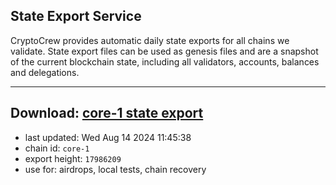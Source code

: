 ## State Export Service
CryptoCrew provides automatic daily state exports for all chains we validate. State export files can be used as genesis files and are a snapshot of the current blockchain state, including all validators, accounts, balances and delegations.

---
**Download: [core-1 state export](https://dl-eu2.ccvalidators.com/SERVICE/persistence/core-1_export_17986209.json)**
---

- last updated: Wed Aug 14 2024 11:45:38
- chain id: `core-1`
- export height: `17986209`
- use for: airdrops, local tests, chain recovery
